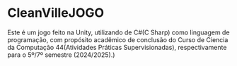 # CleanVilleJOGO
Este é um jogo feito na Unity, utilizando de C#(C Sharp) como linguagem de programação, com propósito acadêmico de conclusão do Curso de Ciencia da Computação 44(Atividades Práticas Supervisionadas), respectivamente para o 5º/7º semestre (2024/2025).)
